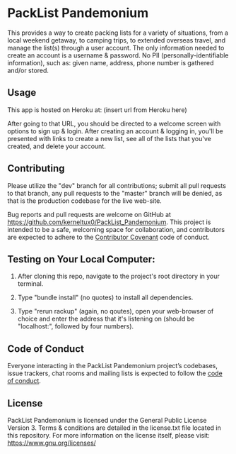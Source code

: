 # PackList Pandemonium

This provides a way to create packing lists for a variety of situations, from a local weekend getaway, to camping trips, to extended overseas travel, and manage the list(s) through a user account.  The only information needed to create an account is a username & password.  No PII (personally-identifiable information), such as: given name, address, phone number is gathered and/or stored.

## Usage

This app is hosted on Heroku at: (insert url from Heroku here)

After going to that URL, you should be directed to a welcome screen with options to sign up & login.  After creating an account & logging in, you'll be presented with links to create a new list, see all of the lists that you've created, and delete your account.

## Contributing

Please utilize the "dev" branch for all contributions; submit all pull requests to that branch, any pull requests to the "master" branch will be denied, as that is the production codebase for the live web-site.

Bug reports and pull requests are welcome on GitHub at https://github.com/kerneltux0/PackList_Pandemonium. This project is intended to be a safe, welcoming space for collaboration, and contributors are expected to adhere to the [Contributor Covenant](http://contributor-covenant.org) code of conduct.

## Testing on Your Local Computer:

1) After cloning this repo, navigate to the project's root directory in your terminal.

2) Type "bundle install" (no quotes) to install all dependencies.

3) Type "rerun rackup" (again, no qoutes), open your web-browser of choice and enter the address that it's listening on (should be "localhost:", followed by four numbers).

## Code of Conduct

Everyone interacting in the PackList Pandemonium project’s codebases, issue trackers, chat rooms and mailing lists is expected to follow the [code of conduct](https://github.com/kerneltux0/PackList_Pandemonium/blob/master/CODE_OF_CONDUCT.md).

## License

PackList Pandemonium is licensed under the General Public License Version 3.  Terms & conditions are detailed in the license.txt file located in this repository.  For more information on the license itself, please visit: https://www.gnu.org/licenses/